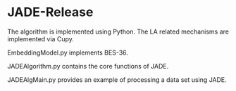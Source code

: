 # JADE-Release
The algorithm is implemented using Python. The LA related mechanisms are implemented via Cupy.

EmbeddingModel.py implements BES-36. 

JADEAlgorithm.py contains the core functions of JADE.

JADEAlgMain.py provides an example of processing a data set using JADE.
